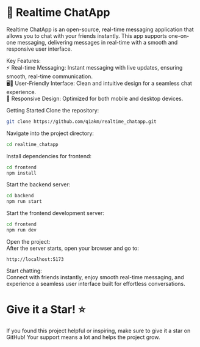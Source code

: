# 💬 Realtime ChatApp

Realtime ChatApp is an open-source, real-time messaging application that allows you to chat with your friends instantly. This app supports one-on-one messaging, delivering messages in real-time with a smooth and responsive user interface.

Key Features:
<br/>
⚡ Real-time Messaging: Instant messaging with live updates, ensuring smooth, real-time communication.
<br/>
🖥️📱 User-Friendly Interface: Clean and intuitive design for a seamless chat experience.
<br/>
📲 Responsive Design: Optimized for both mobile and desktop devices.


Getting Started
Clone the repository:

```bash
git clone https://github.com/q1akm/realtime_chatapp.git
```
Navigate into the project directory:

``` bash
cd realtime_chatapp
```
Install dependencies for frontend:

```bash
cd frontend
npm install
```
Start the backend server:

``` bash
cd backend
npm run start
```
Start the frontend development server:

``` bash
cd frontend
npm run dev
```
Open the project: 
<br/>
After the server starts, open your browser and go to:

```arduino
http://localhost:5173
```
Start chatting: 
<br/> 
Connect with friends instantly, enjoy smooth real-time messaging, and experience a seamless user interface built for effortless conversations.

# Give it a Star! ⭐
If you found this project helpful or inspiring, make sure to give it a star on GitHub! Your support means a lot and helps the project grow.
